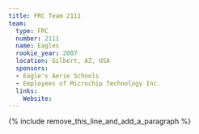 ```yaml
---
title: FRC Team 2111
team:
  type: FRC
  number: 2111
  name: Eagles
  rookie_year: 2007
  location: Gilbert, AZ, USA
  sponsors:
  - Eagle's Aerie Schools
  - Employees of Microchip Technology Inc.
  links:
    Website:
---
```


{% include remove_this_line_and_add_a_paragraph %}